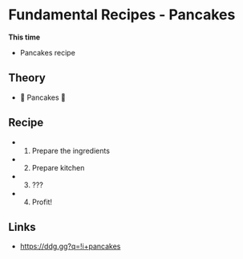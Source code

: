 # Fundamental Recipes - Pancakes

**This time**
- Pancakes recipe

## Theory

- 🥞 Pancakes 🥞

## Recipe

- 1. Prepare the ingredients
- 2. Prepare kitchen
- 3. ???
- 4. Profit!

## Links

- https://ddg.gg?q=!i+pancakes
